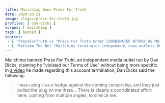 ```yaml
---
title: Mailchimp Bans Press For Truth
date: 2020-10-21
image: /logos/press-for-truth.jpg
profiles: [ dan-dicks ]
corpos: [ mailchimp ]
tags: [ banned ]
sources:
 - [ 'PressForTruth.ca "Press For Truth Under COORDINATED ATTACK AS MAILCHIMP TERMINATES ACCOUNT!!!" (21 Oct 2020)', 'pressfortruth.ca/press-for-truth-under-coordinated-attack-as-mailchimp-terminates-account/' ]
 - [ 'Reclaim The Net "Mailchimp terminates independent news outlets SGTreport and Press for Truth" by Tom Parker (22 Oct 2020)', 'reclaimthenet.org/mailchimp-bans-sgtreport-press-for-truth/' ]
---
```


Mailchimp banned _Press For Truth_, an independent media outlet run by Dan
Dicks, claiming he "violated our Terms of Use" without being more specific. In
[a video](https://www.bitchute.com/video/IqpNqcXEjidX/) he made regarding this
account termination, Dan Dicks said the following:

> I was using it as a hedge against the coming censorship, and they just pulled
> the plug on me there... There is clearly a cooridinated effort here, coming
> from multiple angles, to silence me.
